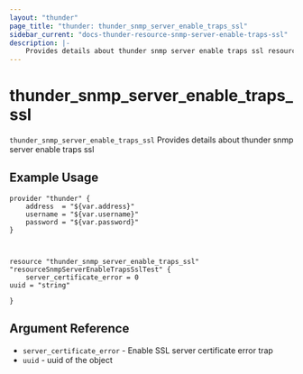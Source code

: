 ```yaml
---
layout: "thunder"
page_title: "thunder: thunder_snmp_server_enable_traps_ssl"
sidebar_current: "docs-thunder-resource-snmp-server-enable-traps-ssl"
description: |-
	Provides details about thunder snmp server enable traps ssl resource for A10
---
```


# thunder\_snmp\_server\_enable\_traps\_ssl

`thunder_snmp_server_enable_traps_ssl` Provides details about thunder snmp server enable traps ssl
## Example Usage


```hcl
provider "thunder" {
    address  = "${var.address}"
    username = "${var.username}"  
    password = "${var.password}"
}



resource "thunder_snmp_server_enable_traps_ssl" "resourceSnmpServerEnableTrapsSslTest" {
	server_certificate_error = 0
uuid = "string"
 
}

```

## Argument Reference

* `server_certificate_error` - Enable SSL server certificate error trap
* `uuid` - uuid of the object

